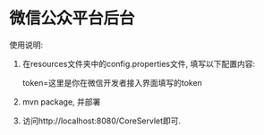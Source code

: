 # 微信公众平台后台

使用说明: 
1. 在resources文件夹中的config.properties文件, 填写以下配置内容:

   token=这里是你在微信开发者接入界面填写的token
   
2. mvn package, 并部署
3. 访问http://localhost:8080/CoreServlet即可.